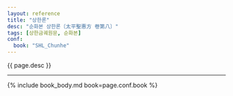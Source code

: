 ```yaml
---
layout: reference
title: "상한론"
desc: "순화본 상한론〔太平聖惠方 卷第八〕"
tags: [상한금궤원문, 순화본]
conf:
  book: "SHL_Chunhe"
---
```


{{ page.desc }}

***

{% include book_body.md book=page.conf.book %}
